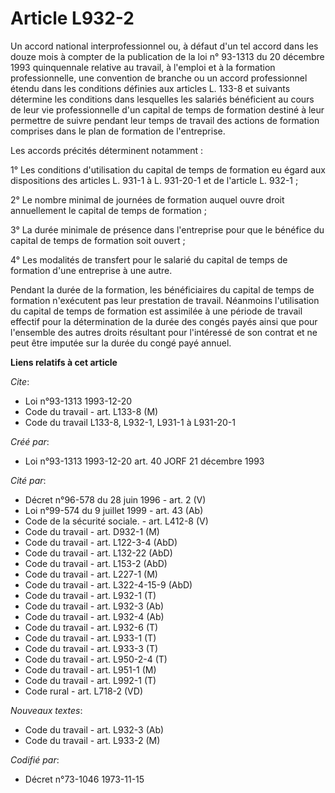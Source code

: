 # Article L932-2

Un accord national interprofessionnel ou, à défaut d'un tel accord dans les douze mois à compter de la publication de la loi
n° 93-1313 du 20 décembre 1993 quinquennale relative au travail, à l'emploi et à la formation professionnelle, une convention
de branche ou un accord professionnel étendu dans les conditions définies aux articles L. 133-8 et suivants détermine les
conditions dans lesquelles les salariés bénéficient au cours de leur vie professionnelle d'un capital de temps de formation
destiné à leur permettre de suivre pendant leur temps de travail des actions de formation comprises dans le plan de formation
de l'entreprise.

Les accords précités déterminent notamment :

1° Les conditions d'utilisation du capital de temps de formation eu égard aux dispositions des articles L. 931-1 à L.
931-20-1 et de l'article L. 932-1 ;

2° Le nombre minimal de journées de formation auquel ouvre droit annuellement le capital de temps de formation ;

3° La durée minimale de présence dans l'entreprise pour que le bénéfice du capital de temps de formation soit ouvert ;

4° Les modalités de transfert pour le salarié du capital de temps de formation d'une entreprise à une autre.

Pendant la durée de la formation, les bénéficiaires du capital de temps de formation n'exécutent pas leur prestation de
travail. Néanmoins l'utilisation du capital de temps de formation est assimilée à une période de travail effectif pour la
détermination de la durée des congés payés ainsi que pour l'ensemble des autres droits résultant pour l'intéressé de son
contrat et ne peut être imputée sur la durée du congé payé annuel.

**Liens relatifs à cet article**

_Cite_:

  - Loi n°93-1313 1993-12-20
  - Code du travail - art. L133-8 (M)
  - Code du travail L133-8, L932-1, L931-1 à L931-20-1

_Créé par_:

  - Loi n°93-1313 1993-12-20 art. 40 JORF 21 décembre 1993

_Cité par_:

  - Décret n°96-578 du 28 juin 1996 - art. 2 (V)
  - Loi n°99-574 du 9 juillet 1999 - art. 43 (Ab)
  - Code de la sécurité sociale. - art. L412-8 (V)
  - Code du travail - art. D932-1 (M)
  - Code du travail - art. L122-3-4 (AbD)
  - Code du travail - art. L132-22 (AbD)
  - Code du travail - art. L153-2 (AbD)
  - Code du travail - art. L227-1 (M)
  - Code du travail - art. L322-4-15-9 (AbD)
  - Code du travail - art. L932-1 (T)
  - Code du travail - art. L932-3 (Ab)
  - Code du travail - art. L932-4 (Ab)
  - Code du travail - art. L932-6 (T)
  - Code du travail - art. L933-1 (T)
  - Code du travail - art. L933-3 (T)
  - Code du travail - art. L950-2-4 (T)
  - Code du travail - art. L951-1 (M)
  - Code du travail - art. L992-1 (T)
  - Code rural - art. L718-2 (VD)

_Nouveaux textes_:

  - Code du travail - art. L932-3 (Ab)
  - Code du travail - art. L933-2 (M)

_Codifié par_:

  - Décret n°73-1046 1973-11-15
